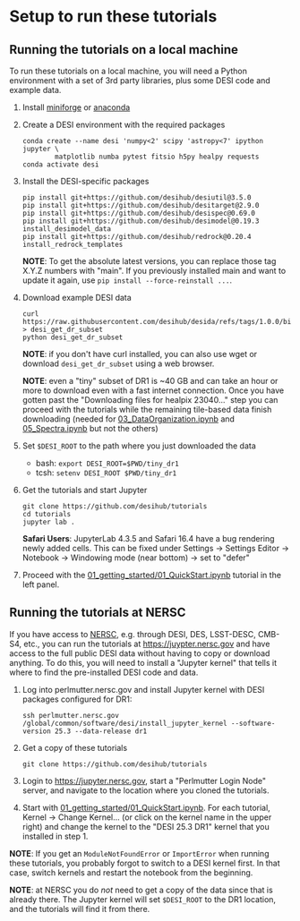 # Setup to run these tutorials

## Running the tutorials on a local machine

To run these tutorials on a local machine, you will need a Python environment
with a set of 3rd party libraries, plus some DESI code and example data.

1. Install [miniforge](https://conda-forge.org/download/) or
   [anaconda](https://www.anaconda.com/download)

2. Create a DESI environment with the required packages

    ```
    conda create --name desi 'numpy<2' scipy 'astropy<7' ipython jupyter \
            matplotlib numba pytest fitsio h5py healpy requests
    conda activate desi
    ```

3. Install the DESI-specific packages

    ```
    pip install git+https://github.com/desihub/desiutil@3.5.0
    pip install git+https://github.com/desihub/desitarget@2.9.0
    pip install git+https://github.com/desihub/desispec@0.69.0
    pip install git+https://github.com/desihub/desimodel@0.19.3
    install_desimodel_data
    pip install git+https://github.com/desihub/redrock@0.20.4
    install_redrock_templates
    ```

    **NOTE**: To get the absolute latest versions, you can replace those tag X.Y.Z numbers
    with "main".  If you previously installed main and want to update it again,
    use `pip install --force-reinstall ...`.

4. Download example DESI data

    ```
    curl https://raw.githubusercontent.com/desihub/desida/refs/tags/1.0.0/bin/desi_get_dr_subset > desi_get_dr_subset
    python desi_get_dr_subset
    ```

    **NOTE**: if you don't have curl installed, you can also use wget or download `desi_get_dr_subset` using a web browser.

    **NOTE**: even a "tiny" subset of DR1 is ~40 GB and can take an hour or more to download
    even with a fast internet connection.  Once you have gotten past the
    "Downloading files for healpix 23040..." step you can proceed with the tutorials
    while the remaining tile-based data finish downloading
    (needed for [03_DataOrganization.ipynb](03_DataOrganization.ipynb) and [05_Spectra.ipynb](05_Spectra.ipynb)
    but not the others)

5. Set `$DESI_ROOT` to the path where you just downloaded the data

    * bash: `export DESI_ROOT=$PWD/tiny_dr1`
    * tcsh: `setenv DESI_ROOT $PWD/tiny_dr1`

6. Get the tutorials and start Jupyter

    ```
    git clone https://github.com/desihub/tutorials
    cd tutorials
    jupyter lab .
    ```

    **Safari Users**: JupyterLab 4.3.5 and Safari 16.4 have a bug rendering newly added cells.
    This can be fixed under Settings -> Settings Editor -> Notebook -> Windowing mode
    (near bottom) -> set to "defer"

7. Proceed with the [01_getting_started/01_QuickStart.ipynb](01_QuickStart.ipynb) tutorial in the left panel.


## Running the tutorials at NERSC

If you have access to [NERSC](https://nersc.gov), e.g. through DESI, DES, LSST-DESC, CMB-S4, etc.,
you can run the tutorials at https://juypter.nersc.gov and have access to the full public DESI data
without having to copy or download anything.
To do this, you will need to install a "Jupyter kernel" that tells it where to find the pre-installed
DESI code and data.

1. Log into perlmutter.nersc.gov and install Jupyter kernel with DESI packages configured for DR1:

    ```
    ssh perlmutter.nersc.gov
    /global/common/software/desi/install_jupyter_kernel --software-version 25.3 --data-release dr1
    ```

2. Get a copy of these tutorials
    ```
    git clone https://github.com/desihub/tutorials
    ```

3. Login to https://jupyter.nersc.gov, start a "Perlmutter Login Node" server,
   and navigate to the location where you cloned the tutorials.

4. Start with [01_getting_started/01_QuickStart.ipynb](01_QuickStart.ipynb).
   For each tutorial, Kernel -> Change Kernel... (or click on the kernel name
   in the upper right) and change the kernel to the "DESI 25.3 DR1" kernel
   that you installed in step 1.

**NOTE**: If you get an `ModuleNotFoundError` or `ImportError` when running these
tutorials, you probably forgot to switch to a DESI kernel first.
In that case, switch kernels and restart the notebook from the beginning.

**NOTE**: at NERSC you do *not* need to get a copy of the data since that is already there.
The Jupyter kernel will set `$DESI_ROOT` to the DR1 location, and the tutorials will find
it from there.


